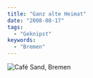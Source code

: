 ```yaml
---
title: "Ganz alte Heimat"
date: "2008-08-17"
tags:
  - "Geknipst"
keywords:
  - "Bremen"
---
```


![Café Sand, Bremen](/img/codecandies/p-640-480-3b3b6c4e-d084-4e46-bc0f-772ae40fc531.jpeg)
